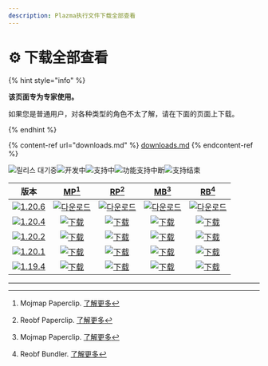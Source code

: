 ```yaml
---
description: Plazma执行文件下载全部查看
---
```


# ⚙️ 下载全部查看

{% hint style="info" %}

**该页面专为专家使用。**

如果您是普通用户，对各种类型的角色不太了解，请在下面的页面上下载。

{% endhint %}

{% content-ref url="downloads.md" %}
[downloads.md](downloads.md)
{% endcontent-ref %}

[wtr]: https://badge.plazmamc.org/0/릴리스%20대기중

![릴리스 대기중][wtr]![开发中](https://badge.plazmamc.org/1/개발중)![支持中](https://badge.plazmamc.org/2/지원중)![功能支持中断](https://badge.plazmamc.org/6/기능%20지원%20중단)![支持结束](https://badge.plazmamc.org/4/지원%20종료)

|                                         版本                                        |                          [MP](#user-content-fn-1)[^1]                          |                          [RP](#user-content-fn-2)[^2]                          |                          [MB](#user-content-fn-3)[^3]                          |                          [RB](#user-content-fn-4)[^4]                          |
| :-------------------------------------------------------------------------------: | :----------------------------------------------------------------------------: | :----------------------------------------------------------------------------: | :----------------------------------------------------------------------------: | :----------------------------------------------------------------------------: |
| [![1.20.6](https://badge.plazmamc.org/2/1.20.6)](https://git.plazmamc.org/1.20.6) | [![다운로드](https://badge.plazmamc.org/1/다운로드)](https://dl.plazmamc.org/1.20.6/0) | [![다운로드](https://badge.plazmamc.org/1/다운로드)](https://dl.plazmamc.org/1.20.6/1) | [![다운로드](https://badge.plazmamc.org/1/다운로드)](https://dl.plazmamc.org/1.20.6/2) | [![다운로드](https://badge.plazmamc.org/1/다운로드)](https://dl.plazmamc.org/1.20.6/3) |
| [![1.20.4](https://badge.plazmamc.org/2/1.20.4)](https://git.plazmamc.org/1.20.4) |   [![下载](https://badge.plazmamc.org/1/下载)](https://dl.plazmamc.org/1.20.4/0)   |   [![下载](https://badge.plazmamc.org/1/下载)](https://dl.plazmamc.org/1.20.4/1)   |   [![下载](https://badge.plazmamc.org/1/下载)](https://dl.plazmamc.org/1.20.4/2)   |   [![下载](https://badge.plazmamc.org/1/下载)](https://dl.plazmamc.org/1.20.4/3)   |
| [![1.20.2](https://badge.plazmamc.org/4/1.20.2)](https://git.plazmamc.org/1.20.2) |   [![下载](https://badge.plazmamc.org/1/下载)](https://dl.plazmamc.org/1.20.2/0)   |   [![下载](https://badge.plazmamc.org/1/下载)](https://dl.plazmamc.org/1.20.2/1)   |   [![下载](https://badge.plazmamc.org/1/下载)](https://dl.plazmamc.org/1.20.2/2)   |   [![下载](https://badge.plazmamc.org/1/下载)](https://dl.plazmamc.org/1.20.2/3)   |
| [![1.20.1](https://badge.plazmamc.org/4/1.20.1)](https://git.plazmamc.org/1.20.1) |   [![下载](https://badge.plazmamc.org/1/下载)](https://dl.plazmamc.org/1.20.1/0)   |   [![下载](https://badge.plazmamc.org/1/下载)](https://dl.plazmamc.org/1.20.1/1)   |   [![下载](https://badge.plazmamc.org/1/下载)](https://dl.plazmamc.org/1.20.1/2)   |   [![下载](https://badge.plazmamc.org/1/下载)](https://dl.plazmamc.org/1.20.1/3)   |
| [![1.19.4](https://badge.plazmamc.org/4/1.19.4)](https://git.plazmamc.org/1.19.4) |   [![下载](https://badge.plazmamc.org/1/下载)](https://dl.plazmamc.org/1.19.4/0)   |   [![下载](https://badge.plazmamc.org/1/下载)](https://dl.plazmamc.org/1.19.4/1)   |   [![下载](https://badge.plazmamc.org/1/下载)](https://dl.plazmamc.org/1.19.4/2)   |   [![下载](https://badge.plazmamc.org/1/下载)](https://dl.plazmamc.org/1.19.4/3)   |

***

[^1]: Mojmap Paperclip. [了解更多](../administration/getting-started#id-2)

[^2]: Reobf Paperclip. [了解更多](../administration/getting-started#id-2)

[^3]: Mojmap Paperclip. [了解更多](../administration/getting-started#id-2)

[^4]: Reobf Bundler. [了解更多](../administration/getting-started#id-2)
